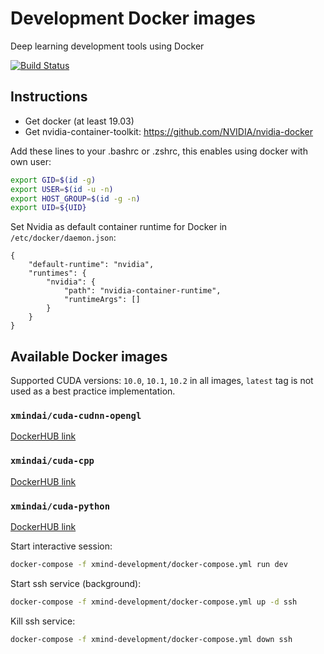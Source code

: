 # Development Docker images
Deep learning development tools using Docker

[![Build Status](https://dev.azure.com/XMindAI/OpenXMind/_apis/build/status/XMindAI.development_docker?branchName=master)](https://dev.azure.com/XMindAI/OpenXMind/_build/latest?definitionId=6&branchName=master)

## Instructions

* Get docker (at least 19.03)
* Get nvidia-container-toolkit: https://github.com/NVIDIA/nvidia-docker


Add these lines to your .bashrc or .zshrc, this enables using docker with own user:
```bash
export GID=$(id -g)
export USER=$(id -u -n)
export HOST_GROUP=$(id -g -n)
export UID=${UID}
```

Set Nvidia as default container runtime for Docker in `/etc/docker/daemon.json`:
```
{
    "default-runtime": "nvidia",
    "runtimes": {
        "nvidia": {
            "path": "nvidia-container-runtime",
            "runtimeArgs": []
        }
    }
}
```


## Available Docker images
Supported CUDA versions: `10.0`, `10.1`, `10.2` in all images, `latest` tag is not used as a best practice implementation.


### `xmindai/cuda-cudnn-opengl` 
[DockerHUB link](https://hub.docker.com/repository/docker/modellingmind/cuda-cudnn-opengl)


### `xmindai/cuda-cpp`
[DockerHUB link](https://hub.docker.com/repository/docker/modellingmind/cuda-cudnn-opengl-userlayer)


### `xmindai/cuda-python`
[DockerHUB link](https://hub.docker.com/repository/docker/modellingmind/gpu-dev-pycharm)

Start interactive session:
```bash
docker-compose -f xmind-development/docker-compose.yml run dev
```

Start ssh service (background):
```bash
docker-compose -f xmind-development/docker-compose.yml up -d ssh
```

Kill ssh service:
```bash
docker-compose -f xmind-development/docker-compose.yml down ssh
```
